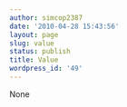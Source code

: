 ```yaml
---
author: simcop2387
date: '2010-04-28 15:43:56'
layout: page
slug: value
status: publish
title: Value
wordpress_id: '49'
---
```


None


